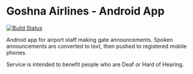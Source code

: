 # Goshna Airlines - Android App

[![Build Status](https://travis-ci.com/GoshnaAccessibility/GoshnaAirlines.svg?branch=master)](https://travis-ci.com/GoshnaAccessibility/GoshnaAirlines)

Android app for airport staff making gate announcements. Spoken announcements are converted to text, then pushed to registered mobile phones.

Service is intended to benefit people who are Deaf or Hard of Hearing.
